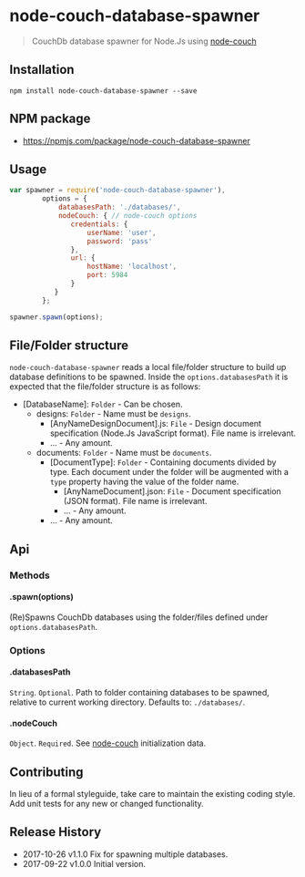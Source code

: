 # node-couch-database-spawner

> CouchDb database spawner for Node.Js using [node-couch](https://npmjs.com/package/node-couch)

## Installation
```shell
npm install node-couch-database-spawner --save
```

## NPM package
* https://npmjs.com/package/node-couch-database-spawner

## Usage
```js
var spawner = require('node-couch-database-spawner'),
        options = {
            databasesPath: './databases/',
            nodeCouch: { // node-couch options
               credentials: {
                   userName: 'user',
                   password: 'pass'
               },
               url: {
                   hostName: 'localhost',
                   port: 5984
               }
           }
        };

spawner.spawn(options);
```

## File/Folder structure
`node-couch-database-spawner` reads a local file/folder structure to build up database definitions to be spawned. Inside the `options.databasesPath` it is expected that the file/folder structure is as follows:
* [DatabaseName]: `Folder` - Can be chosen.
    * designs: `Folder` - Name must be `designs`.
        * [AnyNameDesignDocument].js: `File` - Design document specification (Node.Js JavaScript format). File name is irrelevant.
        * ... - Any amount.
    * documents: `Folder` - Name must be `documents`.
        * [DocumentType]: `Folder` - Containing documents divided by type. Each document under the folder will be augmented with a `type` property having the value of the folder name.
            * [AnyNameDocument].json: `File` - Document specification (JSON format). File name is irrelevant.
            * ... - Any amount.
        * ... - Any amount.

## Api
### Methods
#### .spawn(options)
(Re)Spawns CouchDb databases using the folder/files defined under `options.databasesPath`.

### Options
#### .databasesPath
`String`. `Optional`. Path to folder containing databases to be spawned, relative to current working directory. Defaults to: `./databases/`.

#### .nodeCouch
`Object`. `Required`. See [node-couch](https://npmjs.com/package/node-couch) initialization data.

## Contributing
In lieu of a formal styleguide, take care to maintain the existing coding style. Add unit tests for any new or changed functionality.

## Release History

 * 2017-10-26   v1.1.0   Fix for spawning multiple databases.
 * 2017-09-22   v1.0.0   Initial version.